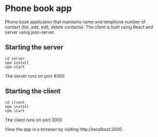 # Phone book app
Phone book application that maintains name and telephone number of contact (list, add, edit, delete contacts). The client is built using React and server using json-server.

## Starting the server
```console
cd server
npm install
npm start
```
The server runs on port 4000

## Starting the client
```console
cd client
npm install
npm start
```
The client runs on port 3000  

View the app in a browser by visiting http://localhost:3000